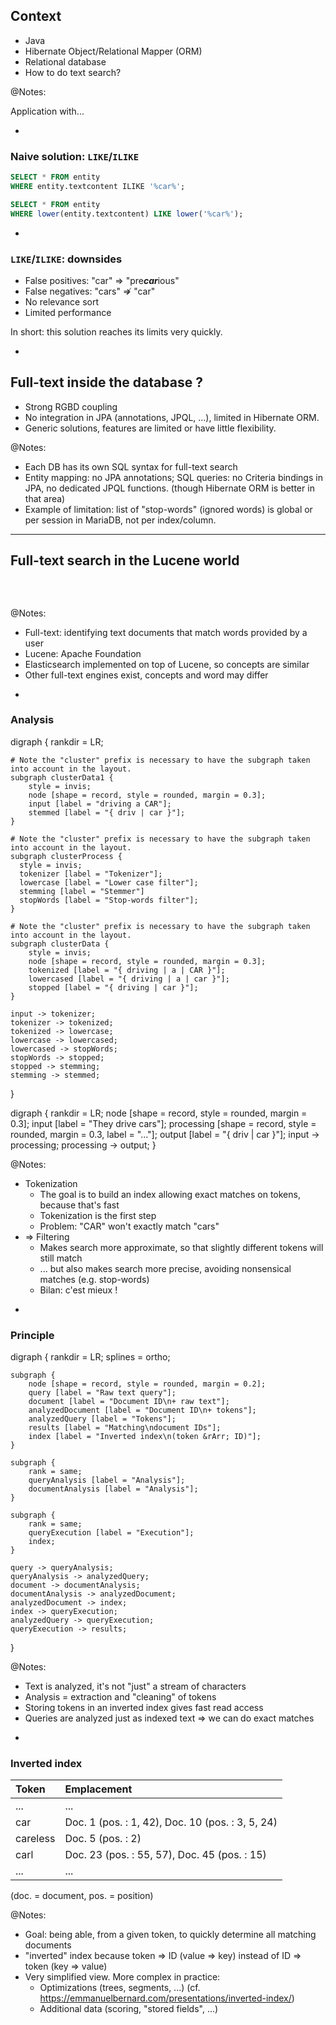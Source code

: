 ## Context

* Java
* Hibernate Object/Relational Mapper (ORM)
* Relational database
* <!-- .element: class="fragment" -->
  How to do text search?

@Notes:

Application with...

-

### Naive solution: `LIKE`/`ILIKE`

```sql
SELECT * FROM entity
WHERE entity.textcontent ILIKE '%car%';
```

```sql
SELECT * FROM entity
WHERE lower(entity.textcontent) LIKE lower('%car%');
```

-

### `LIKE`/`ILIKE`: downsides

* <!-- .element: class="fragment" -->
  False positives: "car" &rArr; "pre***car***ious"
* <!-- .element: class="fragment" -->
  False negatives: "cars" &nrArr; "car"
* <!-- .element: class="fragment" -->
  No relevance sort
* <!-- .element: class="fragment" -->
  Limited performance

In short: this solution reaches its limits very quickly.
<!-- .element: class="fragment" -->

-

## Full-text inside the database ?

* <!-- .element: class="fragment" -->
  Strong RGBD coupling
* <!-- .element: class="fragment" -->
  No integration in JPA (annotations, JPQL, ...),
  limited in Hibernate ORM.
* <!-- .element: class="fragment" -->
  Generic solutions,
  features are limited or have little flexibility.

@Notes:

* Each DB has its own SQL syntax for full-text search
* Entity mapping: no JPA annotations;
  SQL queries: no Criteria bindings in JPA,
  no dedicated JPQL functions.
  (though Hibernate ORM is better in that area)
* Example of limitation: list of "stop-words" (ignored words) is global or per session in MariaDB,
  not per index/column.

---

## Full-text search in the Lucene world

<img data-src="../image/logo/lucene.svg" class="logo" />
<p>
<img data-src="../image/logo/elastic-search-logo-color-horizontal.svg" class="logo" />
<img data-src="../image/logo/opensearch-monochrome.svg" class="logo" />

@Notes:
* Full-text: identifying text documents that match words provided by a user
* Lucene: Apache Foundation
* Elasticsearch implemented on top of Lucene, so concepts are similar
* Other full-text engines exist, concepts and word may differ

-

### Analysis
<div class="viz">
digraph {
	rankdir = LR;

    # Note the "cluster" prefix is necessary to have the subgraph taken into account in the layout.
	subgraph clusterData1 {
        style = invis;
		node [shape = record, style = rounded, margin = 0.3];
        input [label = "driving a CAR"];
		stemmed [label = "{ driv | car }"];
	}

    # Note the "cluster" prefix is necessary to have the subgraph taken into account in the layout.
	subgraph clusterProcess {
      style = invis;
      tokenizer [label = "Tokenizer"];
      lowercase [label = "Lower case filter"];
      stemming [label = "Stemmer"]
      stopWords [label = "Stop-words filter"];
	}

    # Note the "cluster" prefix is necessary to have the subgraph taken into account in the layout.
	subgraph clusterData {
        style = invis;
		node [shape = record, style = rounded, margin = 0.3];
		tokenized [label = "{ driving | a | CAR }"];
		lowercased [label = "{ driving | a | car }"];
		stopped [label = "{ driving | car }"];
	}

	input -> tokenizer;
    tokenizer -> tokenized;
    tokenized -> lowercase;
    lowercase -> lowercased;
    lowercased -> stopWords;
    stopWords -> stopped;
    stopped -> stemming;
    stemming -> stemmed;
}
</div>

<div class="viz fragment">
digraph {
	rankdir = LR;
    node [shape = record, style = rounded, margin = 0.3];
    input [label = "They drive cars"];
    processing [shape = record, style = rounded, margin = 0.3, label = "..."];
    output [label = "{ driv | car }"];
	input -> processing;
	processing   -> output;
}
</div>

@Notes:
* Tokenization
  * The goal is to build an index allowing exact matches on tokens, because that's fast
  * Tokenization is the first step
  * Problem: "CAR" won't exactly match "cars"
* => Filtering
  * Makes search more approximate, so that slightly different tokens will still match
  * ... but also makes search more precise, avoiding nonsensical matches (e.g. stop-words)
  * Bilan: c'est mieux !

-

### Principle
<div class="viz">
digraph {
	rankdir = LR;
	splines = ortho;

	subgraph {
		node [shape = record, style = rounded, margin = 0.2];
		query [label = "Raw text query"];
		document [label = "Document ID\n+ raw text"];
		analyzedDocument [label = "Document ID\n+ tokens"];
		analyzedQuery [label = "Tokens"];
		results [label = "Matching\ndocument IDs"];
		index [label = "Inverted index\n(token &rArr; ID)"];
	}

	subgraph {
		rank = same;
		queryAnalysis [label = "Analysis"];
		documentAnalysis [label = "Analysis"];
	}

	subgraph {
		rank = same;
		queryExecution [label = "Execution"];
		index;
	}

	query -> queryAnalysis;
	queryAnalysis -> analyzedQuery;
	document -> documentAnalysis;
	documentAnalysis -> analyzedDocument;
	analyzedDocument -> index;
	index -> queryExecution;
	analyzedQuery -> queryExecution;
	queryExecution -> results;
}
</div>

@Notes:
* Text is analyzed, it's not "just" a stream of characters
* Analysis = extraction and "cleaning" of tokens
* Storing tokens in an inverted index gives fast read access
* Queries are analyzed just as indexed text => we can do exact matches

-

<!-- .element data-visibility="hidden" -->

### Inverted index

Token | Emplacement
:---|:---
... | ...
car | Doc. 1 (pos. : 1, 42), Doc. 10 (pos. : 3, 5, 24)
careless | Doc. 5 (pos. : 2)
carl | Doc. 23 (pos. : 55, 57), Doc. 45 (pos. : 15)
... | ...

(doc. = document, pos. = position)

@Notes:
* Goal: being able, from a given token, to quickly determine all matching documents
* "inverted" index because token => ID (value => key) instead of ID => token (key => value) 
* Very simplified view. More complex in practice:
  * Optimizations (trees, segments, ...) (cf. <https://emmanuelbernard.com/presentations/inverted-index/>)
  * Additional data (scoring, "stored fields", ...)